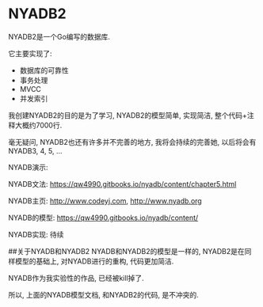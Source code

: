 # NYADB2
NYADB2是一个Go编写的数据库.

它主要实现了:
+ 数据库的可靠性
+ 事务处理
+ MVCC
+ 并发索引

我创建NYADB2的目的是为了学习, NYADB2的模型简单, 实现简洁, 整个代码+注释大概约7000行.

毫无疑问, NYADB2也还有许多并不完善的地方, 我将会持续的完善她, 以后将会有NYADB3, 4, 5, ...

NYADB演示:

NYADB文法: https://qw4990.gitbooks.io/nyadb/content/chapter5.html

NYADB主页: http://www.codeyj.com, http://www.nyadb.org

NYADB的模型: https://qw4990.gitbooks.io/nyadb/content/

NYADB实现: 待续

##关于NYADB和NYADB2
NYADB和NYADB2的模型是一样的, NYADB2是在同样模型的基础上, 对NYADB进行的重构, 代码更加简洁.

NYADB作为我实验性的作品, 已经被kill掉了.

所以, 上面的NYADB模型文档, 和NYADB2的代码, 是不冲突的.
